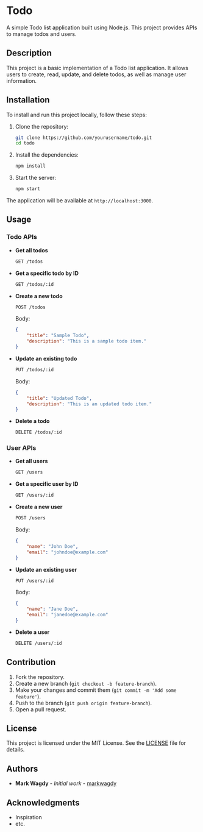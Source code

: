 # Todo

A simple Todo list application built using Node.js. This project provides APIs to manage todos and users.

## Description

This project is a basic implementation of a Todo list application. It allows users to create, read, update, and delete todos, as well as manage user information.

## Installation

To install and run this project locally, follow these steps:

1. Clone the repository:
    ```sh
    git clone https://github.com/yourusername/todo.git
    cd todo
    ```

2. Install the dependencies:
    ```sh
    npm install
    ```

3. Start the server:
    ```sh
    npm start
    ```

The application will be available at `http://localhost:3000`.

## Usage

### Todo APIs

- **Get all todos**

    ```sh
    GET /todos
    ```

- **Get a specific todo by ID**

    ```sh
    GET /todos/:id
    ```

- **Create a new todo**

    ```sh
    POST /todos
    ```

    Body:
    ```json
    {
        "title": "Sample Todo",
        "description": "This is a sample todo item."
    }
    ```

- **Update an existing todo**

    ```sh
    PUT /todos/:id
    ```

    Body:
    ```json
    {
        "title": "Updated Todo",
        "description": "This is an updated todo item."
    }
    ```

- **Delete a todo**

    ```sh
    DELETE /todos/:id
    ```

### User APIs

- **Get all users**

    ```sh
    GET /users
    ```

- **Get a specific user by ID**

    ```sh
    GET /users/:id
    ```

- **Create a new user**

    ```sh
    POST /users
    ```

    Body:
    ```json
    {
        "name": "John Doe",
        "email": "johndoe@example.com"
    }
    ```

- **Update an existing user**

    ```sh
    PUT /users/:id
    ```

    Body:
    ```json
    {
        "name": "Jane Doe",
        "email": "janedoe@example.com"
    }
    ```

- **Delete a user**

    ```sh
    DELETE /users/:id
    ```

## Contribution

1. Fork the repository.
2. Create a new branch (`git checkout -b feature-branch`).
3. Make your changes and commit them (`git commit -m 'Add some feature'`).
4. Push to the branch (`git push origin feature-branch`).
5. Open a pull request.

## License

This project is licensed under the MIT License. See the [LICENSE](LICENSE) file for details.

## Authors

- **Mark Wagdy** - *Initial work* - [markwagdy](https://github.com/markwagdy)

## Acknowledgments

- Inspiration
- etc.
